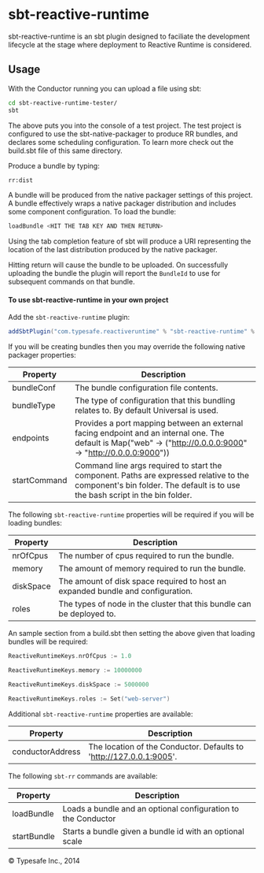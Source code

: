 # sbt-reactive-runtime #

sbt-reactive-runtime is an sbt plugin designed to faciliate the development lifecycle at the stage where deployment
to Reactive Runtime is considered.

## Usage

With the Conductor running you can upload a file using sbt:

```bash
cd sbt-reactive-runtime-tester/
sbt
```

The above puts you into the console of a test project. The test project is configured to use the sbt-native-packager
to produce RR bundles, and declares some scheduling configuration. To learn more check out the build.sbt file of this
same directory.

Produce a bundle by typing:

```bash
rr:dist
```

A bundle will be produced from the native packager settings of this project. A bundle effectively wraps a native
packager distribution and includes some component configuration. To load the bundle:

```bash
loadBundle <HIT THE TAB KEY AND THEN RETURN>
```

Using the tab completion feature of sbt will produce a URI representing the location of the last distribution
produced by the native packager.

Hitting return will cause the bundle to be uploaded. On successfully uploading the bundle the plugin will report
the `BundleId` to use for subsequent commands on that bundle.

#### To use sbt-reactive-runtime in your own project

Add the `sbt-reactive-runtime` plugin:

```scala
addSbtPlugin("com.typesafe.reactiveruntime" % "sbt-reactive-runtime" % "0.1.3")
```

If you will be creating bundles then you may override the following native packager properties:

Property     | Description
-------------|------------
bundleConf   | The bundle configuration file contents.
bundleType   | The type of configuration that this bundling relates to. By default Universal is used.
endpoints    | Provides a port mapping between an external facing endpoint and an internal one. The default is Map("web" -> ("http://0.0.0.0:9000" -> "http://0.0.0.0:9000"))
startCommand | Command line args required to start the component. Paths are expressed relative to the component's bin folder. The default is to use the bash script in the bin folder.

The following `sbt-reactive-runtime` properties will be required if you will be loading bundles:

Property       | Description
---------------|------------
nrOfCpus       | The number of cpus required to run the bundle.
memory         | The amount of memory required to run the bundle.
diskSpace      | The amount of disk space required to host an expanded bundle and configuration.
roles          | The types of node in the cluster that this bundle can be deployed to.

An sample section from a build.sbt then setting the above given that loading bundles will be required:

```scala
ReactiveRuntimeKeys.nrOfCpus := 1.0

ReactiveRuntimeKeys.memory := 10000000

ReactiveRuntimeKeys.diskSpace := 5000000

ReactiveRuntimeKeys.roles := Set("web-server")
```

Additional `sbt-reactive-runtime` properties are available:

Property         | Description
-----------------|------------
conductorAddress | The location of the Conductor. Defaults to 'http://127.0.0.1:9005'.

The following `sbt-rr` commands are available:

Property    | Description
------------|------------
loadBundle  | Loads a bundle and an optional configuration to the Conductor
startBundle | Starts a bundle given a bundle id with an optional scale

&copy; Typesafe Inc., 2014
